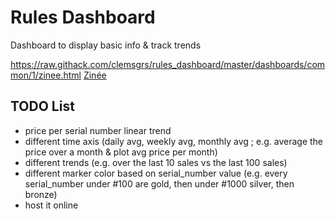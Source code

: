 # Rules Dashboard

Dashboard to display basic info &amp; track trends

https://raw.githack.com/clemsgrs/rules_dashboard/master/dashboards/common/1/zinee.html
[Zinée](https://raw.githack.com/clemsgrs/rules_dashboard/master/dashboards/common/1/zinee.html)

## TODO List

- price per serial number linear trend
- different time axis (daily avg, weekly avg, monthly avg ; e.g. average the price over a month & plot avg price per month)
- different trends (e.g. over the last 10 sales vs the last 100 sales)
- different marker color based on serial_number value (e.g. every serial_number under #100 are gold, then under #1000 silver, then bronze)
- host it online